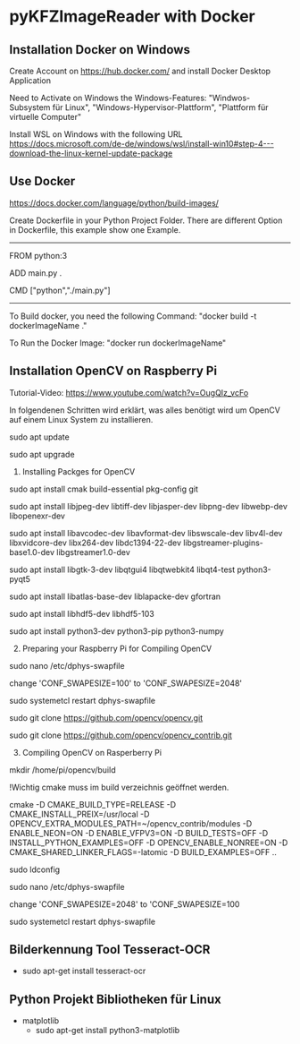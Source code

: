 # pyKFZImageReader with Docker

## Installation Docker on Windows

Create Account on https://hub.docker.com/ and install Docker Desktop Application

Need to Activate on Windows the Windows-Features: "Windwos-Subsystem für Linux", "Windows-Hypervisor-Plattform", "Plattform für virtuelle Computer" 

Install WSL on Windows with the following URL https://docs.microsoft.com/de-de/windows/wsl/install-win10#step-4---download-the-linux-kernel-update-package

## Use Docker
https://docs.docker.com/language/python/build-images/

Create Dockerfile in your Python Project Folder. There are different Option in Dockerfile, this example show one Example.

---------------------------------------------
FROM python:3

ADD main.py .

CMD ["python","./main.py"]

---------------------------------------------

To Build docker, you need the following Command: "docker build -t dockerImageName ."

To Run the Docker Image: "docker run dockerImageName"

## Installation OpenCV on Raspberry Pi 
Tutorial-Video:
https://www.youtube.com/watch?v=OugQIz_vcFo

In folgendenen Schritten wird erklärt, was alles benötigt wird um OpenCV auf einem Linux System zu installieren.

sudo apt update

sudo apt upgrade

1) Installing Packges for OpenCV

sudo apt install cmak build-essential pkg-config git

sudo apt install libjpeg-dev libtiff-dev libjasper-dev libpng-dev libwebp-dev libopenexr-dev

sudo apt install libavcodec-dev libavformat-dev libswscale-dev libv4l-dev libxvidcore-dev libx264-dev libdc1394-22-dev libgstreamer-plugins-base1.0-dev libgstreamer1.0-dev

sudo apt install libgtk-3-dev libqtgui4 libqtwebkit4 libqt4-test python3-pyqt5

sudo apt install libatlas-base-dev liblapacke-dev gfortran

sudo apt install libhdf5-dev libhdf5-103

sudo apt install python3-dev python3-pip python3-numpy

2) Preparing your Raspberry Pi for Compiling OpenCV

sudo nano /etc/dphys-swapfile

change 'CONF_SWAPESIZE=100' to 'CONF_SWAPESIZE=2048'

sudo systemetcl restart dphys-swapfile

sudo git clone https://github.com/opencv/opencv.git

sudo git clone https://github.com/opencv/opencv_contrib.git

3) Compiling OpenCV on Rasperberry Pi

mkdir /home/pi/opencv/build

!Wichtig cmake muss im build verzeichnis geöffnet werden.

cmake -D CMAKE_BUILD_TYPE=RELEASE -D CMAKE_INSTALL_PREIX=/usr/local -D OPENCV_EXTRA_MODULES_PATH=~/opencv_contrib/modules -D ENABLE_NEON=ON -D ENABLE_VFPV3=ON -D BUILD_TESTS=OFF -D INSTALL_PYTHON_EXAMPLES=OFF -D OPENCV_ENABLE_NONREE=ON -D CMAKE_SHARED_LINKER_FLAGS=-latomic -D BUILD_EXAMPLES=OFF ..

sudo ldconfig

sudo nano /etc/dphys-swapfile

change 'CONF_SWAPESIZE=2048' to 'CONF_SWAPESIZE=100

sudo systemetcl restart dphys-swapfile

## Bilderkennung Tool Tesseract-OCR

* sudo apt-get install tesseract-ocr



## Python Projekt Bibliotheken für Linux
* matplotlib
  * sudo apt-get install python3-matplotlib

